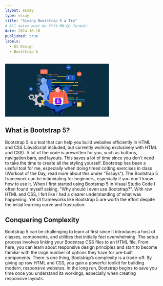```yaml
---
layout: essay
type: essay
title: "Giving Bootstrap 5 a Try"
# All dates must be YYYY-MM-DD format!
date: 2024-10-10
published: true
labels:
  - UI Design
  - Bootstrap 5
---
```


<img width="340px" class="rounded float-start pe-4" src="../img/images.png">

## What is Bootstrap 5?

Bootstrap 5 is a tool that can help you build websites efficiently in HTML and CSS (JavaScript included,  but currently working exclusively with HTML and CSS). A lot of the code is prewritten for you, such as buttons, navigation bars, and layouts. This saves a lot of time since you don't need to take the time to create all the styling yourself. Bootstrap has been a useful tool for me, especially when doing timed coding exercises in class (Workout of the Day, read more about this under “Essays”).
The Bootstrap 5 framework can be intimidating for beginners, especially if you don't know how to use it. When I first started using Bootstrap 5 in Visual Studio Code I often found myself asking, "Why should i even use Bootstrap?". With raw HTML and CSS, I felt like I had a clearer understanding of what was happening. Yet UI frameworks like Bootstrap 5 are worth the effort despite the initial learning curve and frustration. 

## Conquering Complexity 

Bootstrap 5 can be challenging to learn at first since it introduces a host of classes, components, and utilities that initially feel overwhelming. The setup process involves linking your Bootstrap CSS files to an HTML file. From here, you can learn about responsive design principles and start to become familiar with the large number of options they have for pre-built components. 
There is one thing, Bootstrap’s complexity is a trade-off. By giving up raw HTML and CSS, you gain a powerful toolkit for building modern, responsive websites. In the long run, Bootstrap begins to save you time once you understand its workings, especially when creating responsive layouts.
